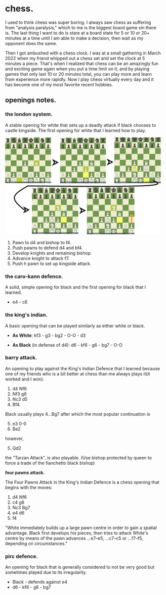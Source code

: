 # chess.

I used to think chess was super boring. I always saw chess as suffering from "analysis paralysis," which to me is the biggest board game sin there is. The last thing I want to do is stare at a board state for 5 or 10 or 20+ minutes at a time until I am able to make a decision, then wait as my opponent does the same. 

Then I got ambushed with a chess clock. I was at a small gathering in March 2022 when my friend whipped out a chess set and set the clock at 5 minutes a piece. That's when I realized that chess can be an amazingly fun and exciting game again when you put a time limit on it, and by playing games that only last 10 or 20 minutes total, you can play more and learn from experience more rapidly. Now I play chess virtually every day and it has become one of my most favorite recent hobbies.

## openings notes.

### the london system.

A stable opening for white that sets up a deadly attack if black chooses to castle kingside. The first opening for white that I learned how to play.

![the london system](../media/the%20london%20system.png)

1) Pawn to d4 and bishop to f4.
2) Push pawns to defend d4 and bf4.
3) Develop knights and remaining bishop.
4) Advance knight to attack f7.
5) Push h pawn to set up kingside attack.

### the caro-kann defence.

A solid, simple opening for black and the first opening for black that I learned.

- e4 - c6

### the king's indian.

A basic opening that can be played similarly as either white or black.

- **As White**: kf3 - g3 - bg2 - O-O - d3

- **As Black** (in defense of d4): d6 - kf6 - g6 - bg7 - O-O

### barry attack.

An opening to play against the King's Indian Defence that I learned because one of my friends who is a bit better at chess than me always plays it(it worked and I won).

1. d4 Nf6 
2. Nf3 g6 
3. Nc3 d5 
4. Bf4. 

Black usually plays 4...Bg7 after which the most popular continuation is 

5. e3 0-0 
6. Be2 

however, 

5. Qd2

the "Tarzan Attack", is also playable. (Use bishop protected by queen to force a trade of the fianchetto black bishop)

**four pawns attack.**

The Four Pawns Attack in the King's Indian Defence is a chess opening that begins with the moves:

1. d4 Nf6
2. c4 g6
3. Nc3 Bg7
4. e4 d6
5. f4

"White immediately builds up a large pawn centre in order to gain a spatial advantage. Black first develops his pieces, then tries to attack White's centre by means of the pawn advances ...e7–e5, ...c7–c5 or ...f7–f5, depending on circumstances."

### pirc defence.

An opening for black that is generally considered to not be very good but sometimes played due to its irregularity.

- Black - defends against e4
- d6 - kf6 - g6 - bg7
